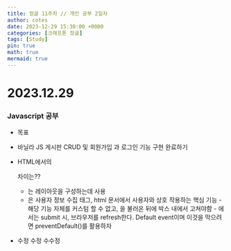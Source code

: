 ```yaml
---
title: 정글 11주차 // 개인 공부 2일차
author: cotes
date: 2023-12-29 15:30:00 +0000
categories: [크래프톤 정글]
tags: [Study]
pin: true
math: true
mermaid: true
---
```


# 2023.12.29

### Javascript 공부

- 목표

* 바닐라 JS 게시판 CRUD 및 회원가입 과 로그인 기능 구현 완료하기

* HTML에서의 <div> <form> 차이는??

  - <div>는 레이아웃을 구성하는데 사용
  - <form>은 사용자 정보 수집 태그, html 문서에서 사용자와 상호 작용하는 핵심 기능
    - 해당 기능 자체를 커스텀 할 수 없고, <form>을 불러온 뒤에 박스 내에서 고쳐야함
    - <form>에서는 submit 시, 브라우저를 refresh한다. Default event이며 이것을 막으려면 preventDefault()를 활용하자

* 수정 수정 수수정
